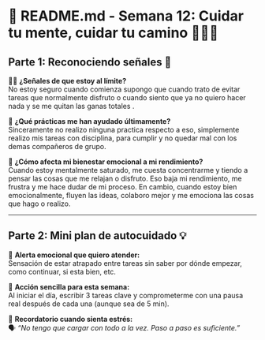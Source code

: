 # 🧠 README.md - Semana 12: Cuidar tu mente, cuidar tu camino 💆‍♂️🌱

## Parte 1: Reconociendo señales 🔦

😮‍💨 **¿Señales de que estoy al límite?**  
No estoy seguro cuando comienza supongo que cuando trato de evitar tareas que normalmente disfruto o cuando siento que ya no quiero hacer nada y se me quitan las ganas totales .

🧠 **¿Qué prácticas me han ayudado últimamente?**  
Sinceramente no realizo ninguna practica respecto a eso, simplemente realizo mis tareas con disciplina, para cumplir y no quedar mal con los demas compañeros de grupo.

🔁 **¿Cómo afecta mi bienestar emocional a mi rendimiento?**  
Cuando estoy mentalmente saturado, me cuesta concentrarme y tiendo a pensar las cosas que me relajan o disfruto. Eso baja mi rendimiento, me frustra y me hace dudar de mi proceso. En cambio, cuando estoy bien emocionalmente, fluyen las ideas, colaboro mejor y me emociona las cosas que hago o realizo.

---

## Parte 2: Mini plan de autocuidado 💡

📌 **Alerta emocional que quiero atender:**  
Sensación de estar atrapado entre tareas sin saber por dónde empezar, como continuar, si esta bien, etc.

🌈 **Acción sencilla para esta semana:**  
Al iniciar el día, escribir 3 tareas clave y comprometerme con una pausa real después de cada una (aunque sea de 5 min).

🧭 **Recordatorio cuando sienta estrés:**  
🗣️ *“No tengo que cargar con todo a la vez. Paso a paso es suficiente.”*
